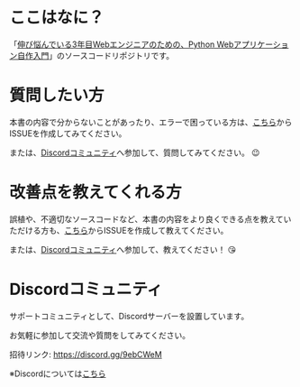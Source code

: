 # ここはなに？
「[伸び悩んでいる3年目Webエンジニアのための、Python Webアプリケーション自作入門](https://zenn.dev/bigen1925/books/introduction-to-web-application-with-python)」のソースコードリポジトリです。

# 質問したい方
本書の内容で分からないことがあったり、エラーで困っている方は、[こちら](https://github.com/bigen1925/introduction-to-web-application-with-python/issues/new/choose)からISSUEを作成してみてください。

または、[Discordコミュニティ](#Discordコミュニティ)へ参加して、質問してみてください。 :wink:

# 改善点を教えてくれる方
誤植や、不適切なソースコードなど、本書の内容をより良くできる点を教えていただける方も、[こちら](https://github.com/bigen1925/introduction-to-web-application-with-python/issues/new/choose)からISSUEを作成して教えてください。

または、[Discordコミュニティ](#Discordコミュニティ)へ参加して、教えてください！ :kissing_heart:


# Discordコミュニティ

サポートコミュニティとして、Discordサーバーを設置しています。

お気軽に参加して交流や質問をしてみてください。

招待リンク: https://discord.gg/9ebCWeM

※Discordについては[こちら](https://discord.com/)

